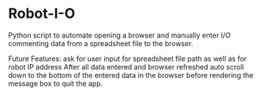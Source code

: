 # Robot-I-O
Python script to automate opening a browser and manually enter I/O commenting data from a spreadsheet file to the browser.

Future Features:
ask for user input for spreadsheet file path as well as for robot IP address
After all data entered and browser refreshed auto scroll down to the bottom of the entered data in the browser before rendering the message box to quit the app.
